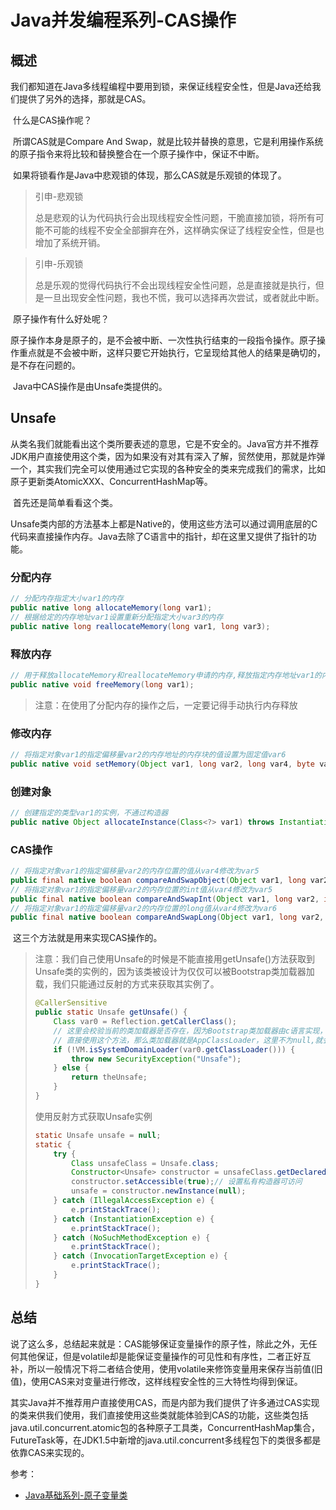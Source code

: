 # Java并发编程系列-CAS操作

## 概述

​	我们都知道在Java多线程编程中要用到锁，来保证线程安全性，但是Java还给我们提供了另外的选择，那就是CAS。	

​	什么是CAS操作呢？

​	所谓CAS就是Compare And Swap，就是比较并替换的意思，它是利用操作系统的原子指令来将比较和替换整合在一个原子操作中，保证不中断。

​	如果将锁看作是Java中悲观锁的体现，那么CAS就是乐观锁的体现了。

> 引申-悲观锁
>
> ​	总是悲观的认为代码执行会出现线程安全性问题，干脆直接加锁，将所有可能不可能的线程不安全全部摒弃在外，这样确实保证了线程安全性，但是也增加了系统开销。

> 引申-乐观锁
>
> ​	总是乐观的觉得代码执行不会出现线程安全性问题，总是直接就是执行，但是一旦出现安全性问题，我也不慌，我可以选择再次尝试，或者就此中断。

​	原子操作有什么好处呢？

​	原子操作本身是原子的，是不会被中断、一次性执行结束的一段指令操作。原子操作重点就是不会被中断，这样只要它开始执行，它呈现给其他人的结果是确切的，是不存在问题的。

​	Java中CAS操作是由Unsafe类提供的。

## Unsafe

​	从类名我们就能看出这个类所要表述的意思，它是不安全的。Java官方并不推荐JDK用户直接使用这个类，因为如果没有对其有深入了解，贸然使用，那就是炸弹一个，其实我们完全可以使用通过它实现的各种安全的类来完成我们的需求，比如原子更新类AtomicXXX、ConcurrentHashMap等。

​	首先还是简单看看这个类。

​	Unsafe类内部的方法基本上都是Native的，使用这些方法可以通过调用底层的C代码来直接操作内存。Java去除了C语言中的指针，却在这里又提供了指针的功能。

### 分配内存

```java
// 分配内存指定大小var1的内存
public native long allocateMemory(long var1);
// 根据给定的内存地址var1设置重新分配指定大小var3的内存
public native long reallocateMemory(long var1, long var3);
```

### 释放内存

```java
// 用于释放allocateMemory和reallocateMemory申请的内存,释放指定内存地址var1的内存
public native void freeMemory(long var1);
```

> 注意：在使用了分配内存的操作之后，一定要记得手动执行内存释放

### 修改内存

```java
// 将指定对象var1的指定偏移量var2的内存地址的内存块的值设置为固定值var6
public native void setMemory(Object var1, long var2, long var4, byte var6);
```

### 创建对象

```java
// 创建指定的类型var1的实例，不通过构造器
public native Object allocateInstance(Class<?> var1) throws InstantiationException;
```

### CAS操作

```java
// 将指定对象var1的指定偏移量var2的内存位置的值从var4修改为var5
public final native boolean compareAndSwapObject(Object var1, long var2, Object var4, Object var5);
// 将指定对象var1的指定偏移量var2的内存位置的int值从var4修改为var5
public final native boolean compareAndSwapInt(Object var1, long var2, int var4, int var5);
// 将指定对象var1的指定偏移量var2的内存位置的long值从var4修改为var6
public final native boolean compareAndSwapLong(Object var1, long var2, long var4, long var6);
```

​	这三个方法就是用来实现CAS操作的。

> 注意：我们自己使用Unsafe的时候是不能直接用getUnsafe()方法获取到Unsafe类的实例的，因为该类被设计为仅仅可以被Bootstrap类加载器加载，我们只能通过反射的方式来获取其实例了。
>
> ```java
> @CallerSensitive
> public static Unsafe getUnsafe() {
>     Class var0 = Reflection.getCallerClass();
>     // 这里会校验当前的类加载器是否存在，因为Bootstrap类加载器由c语言实现，所以这里是null,如果我们
>     // 直接使用这个方法，那么类加载器就是AppClassLoader，这里不为null,就会抛出异常。
>     if (!VM.isSystemDomainLoader(var0.getClassLoader())) {
>         throw new SecurityException("Unsafe");
>     } else {
>         return theUnsafe;
>     }
> }
> ```
>
> 使用反射方式获取Unsafe实例
>
> ```java
> static Unsafe unsafe = null;
> static {
>     try {
>         Class unsafeClass = Unsafe.class;
>         Constructor<Unsafe> constructor = unsafeClass.getDeclaredConstructor(null);
>         constructor.setAccessible(true);// 设置私有构造器可访问
>         unsafe = constructor.newInstance(null);
>     } catch (IllegalAccessException e) {
>         e.printStackTrace();
>     } catch (InstantiationException e) {
>         e.printStackTrace();
>     } catch (NoSuchMethodException e) {
>         e.printStackTrace();
>     } catch (InvocationTargetException e) {
>         e.printStackTrace();
>     }
> }
> ```

## 总结

​	说了这么多，总结起来就是：CAS能够保证变量操作的原子性，除此之外，无任何其他保证，但是volatile却是能保证变量操作的可见性和有序性，二者正好互补，所以一般情况下将二者结合使用，使用volatile来修饰变量用来保存当前值(旧值)，使用CAS来对变量进行修改，这样线程安全性的三大特性均得到保证。

​	其实Java并不推荐用户直接使用CAS，而是内部为我们提供了许多通过CAS实现的类来供我们使用，我们直接使用这些类就能体验到CAS的功能，这些类包括java.util.concurrent.atomic包的各种原子工具类，ConcurrentHashMap集合，FutureTask等，在JDK1.5中新增的java.util.concurrent多线程包下的类很多都是依靠CAS来实现的。

参考：

- [Java基础系列-原子变量类]()



​	